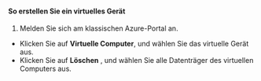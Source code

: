#### <a name="to-delete-a-virtual-device"></a>So erstellen Sie ein virtuelles Gerät
1. Melden Sie sich am klassischen Azure-Portal an.

* Klicken Sie auf **Virtuelle Computer**, und wählen Sie das virtuelle Gerät aus.
* Klicken Sie auf **Löschen** , und wählen Sie alle Datenträger des virtuellen Computers aus.



<!--HONumber=Nov16_HO2-->


